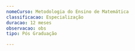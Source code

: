 ```yaml
---
nomeCurso: Metodologia do Ensino de Matemática
classificacao: Especialização
duracao: 12 meses
observacao: obs
tipo: Pós Graduação

---
```


